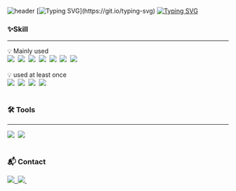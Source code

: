 ![header](https://capsule-render.vercel.app/api?type=waving&color=6994CDEE&text=&animation=twinkling&height=80)
[![Typing SVG](https://readme-typing-svg.demolab.com?font=Fira+Code&weight=500&size=45&duration=1&repeat=false&color=6994CDEE&center=false&vCenter=false&multiline=true&width=1000&height=60&lines=Welcome+to+HYEIN's+GitHub!)](https://git.io/typing-svg)
[![Typing SVG](https://readme-typing-svg.demolab.com?font=Fira+Code&weight=500&size=18&duration=1&repeat=false&color=6994CDEE&center=false&vCenter=false&multiline=true&width=1000&height=60&lines=I'm+a+developer+who+wants+to+improve+people's+lives+with+better+technology)](https://git.io/typing-svg)


<h3>✨Skill</h3>
<hr>
<div>
  <div>💡 Mainly used</div>
  <img src="https://img.shields.io/badge/Java-007396.svg?style=for-the-badge&logo=java&logoColor=white" />&nbsp
  <img src="https://img.shields.io/badge/Spring-6DB33F?style=for-the-badge&logo=Spring&logoColor=white" />&nbsp
  <img src="https://img.shields.io/badge/python-3670A0?style=for-the-badge&logo=python&logoColor=ffdd54" />&nbsp
  <img src="https://img.shields.io/badge/c++-00599C?style=for-the-badge&logo=cplusplus&logoColor=white" />&nbsp
  <img src="https://img.shields.io/badge/gnubash-000000?style=for-the-badge&logo=gnubash&logoColor=white" />&nbsp
  <img src="https://img.shields.io/badge/Jenkins-D24939?style=for-the-badge&logo=Jenkins&logoColor=white" />&nbsp
  <img src="https://img.shields.io/badge/Mysql-4479A1?style=for-the-badge&logo=Mysql&amp&logoColor=white" />&nbsp
</div>

<br>

<div>
  <div>💡 used at least once</div>
  <img src="https://img.shields.io/badge/amazon-FF9900?style=for-the-badge&logo=amazon&logoColor=white" />&nbsp
  <img src="https://img.shields.io/badge/javascript-F7DF1E.svg?style=for-the-badge&logo=javascript&logoColor=20232a" />&nbsp
  <img src="https://img.shields.io/badge/html5-E34F26.svg?style=for-the-badge&logo=html5&logoColor=white" />&nbsp
  <img src="https://img.shields.io/badge/CSS3-1572B6?style=for-the-badge&logo=CSS3&logoColor=white" />&nbsp
</div>

<br>
<h3>🛠 Tools </h3>
<hr>
<div>
  <img src="https://img.shields.io/badge/VSCode-2C2C32.svg?style=for-the-badge&logo=visual-studio-code&logoColor=22ABF3" />&nbsp
  <img src="https://img.shields.io/badge/intellijidea-000000.svg?style=for-the-badge&logo=intellijidea&logoColor=white" />&nbsp
</div>

<br>

<h3>📬 Contact</h3>
<div>
  <a href="hil679922@gmail.com">
    <img
      src="https://img.shields.io/badge/hil679922@gmail.com-EA4335?style=for-the-badge&logo=gamil&logoColor=white"/>&nbsp
  </a>
  <a href="">
   <img src="https://img.shields.io/badge/Notion-F3F3F3.svg?style=for-the-badge&logo=notion&logoColor=black" />&nbsp
  </a>
</div>

<!--
<h3>🛠 Tools 🛠</h3>
<hr>
<div>
  <img src="https://img.shields.io/badge/git-F05033.svg?style=for-the-badge&logo=git&logoColor=white" />&nbsp
  <img src="https://img.shields.io/badge/github-181717.svg?style=for-the-badge&logo=github&logoColor=white" />&nbsp
</div>

<br>

<div align="center">
  <img src="https://img.shields.io/badge/VSCode-2C2C32.svg?style=for-the-badge&logo=visual-studio-code&logoColor=22ABF3" />&nbsp
  <img src="https://img.shields.io/badge/IntelliJ-000000.svg?style=for-the-badge&logo=IntelliJ&logoColor=000000" />&nbsp
</div>
-->
